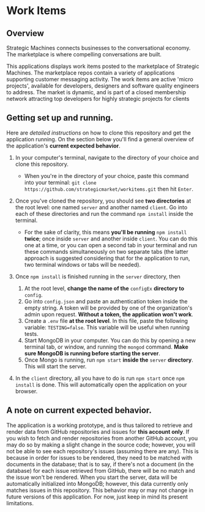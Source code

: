 # Work Items

## Overview

Strategic Machines connects businesses to the conversational economy. The marketplace is where compelling conversations are built.

This applications displays work items posted to the marketplace of Strategic Machines. The marketplace repos contain a variety of applications supporting customer messaging activity. The work items are active 'micro projects', available for developers, designers and software quality engineers to address. The market is dynamic, and is part of a closed membership network attracting top developers for highly strategic projects for clients


## Getting set up and running.

Here are _detailed instructions_ on how to clone this
repository and get the application running. On the section below you'll find a general overview of the application's __current expected behavior__.

1. In your computer's terminal, navigate to the directory of your choice and clone this repository.
    - When you're in the directory of your choice, paste this command into your terminal: `git clone https://github.com/strategicmarket/workitems.git` then hit `Enter`.

1. Once you've cloned the repository, you should see __two directories__ at the root level: one named `server` and another named `client`. Go into each of these directories and run the command `npm install` inside the terminal.
    - For the sake of clarity, this means __you'll be running__ `npm install` __twice__; once inside `server` and another inside `client`. You can do this one at a time, or you can open a second tab in your terminal and run these commands simultaneously on two separate tabs (the latter approach is suggested considering that for the application to run, two terminal windows or tabs will be needed).

1. Once `npm install` is finished running in the `server` directory, then
    1. At the root level, __change the name of the__ `configEx` __directory to__ `config`.
    1. Go into `config.json` and paste an authentication token inside the empty string. A token will be provided by one of the organization's admin upon request. __Without a token, the application won't work__.
    1. Create a `.env` file __at the root level__. In this file, paste the following variable: `TESTING=false`. This variable will be useful when running tests.
    1. Start MongoDB in your computer. You can do this by opening a new terminal tab, or window, and running the `mongod` command. __Make sure MongoDB is running before starting the server__.
    1. Once Mongo is running, run `npm start` __inside the__ `server` __directory__. This will start the server.
1. In the `client` directory, all you have to do is run `npm start` once `npm install` is done. This will automatically open the application on your browser.

## A note on current expected behavior.

The application is a working prototype, and is thus tailored to retrieve and render data from GitHub repositories and issues for __this account only__. If you wish to fetch and render repositories from another GitHub account, you may do so by making a
slight change in the source code; however, you will not be able to see each repository's issues (assuming there are any). This is because in order for issues to be rendered, they need to be matched with documents in the database; that is to say, if there's not a document (in the database) for each issue retrieved from GitHub, there will be no match and the issue won't be rendered. When you start the server, data will be automatically initialized into MongoDB; however, this data currently only matches issues in this repository. This behavior may or may not change in future versions of this application. For now, just keep in mind its present limitations.
